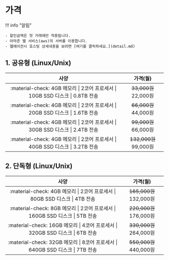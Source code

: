 # 가격

!!! info "알림"

    - 할인금액은 첫 거래에만 적용됩니다.
    - 아마존 웹 서비스(aws)의 서버를 이용합니다.
    - 웹에이전시 호스팅 상세내용을 보려면 [여기를 클릭하세요.](detail.md)

## 1. 공유형 (Linux/Unix)

| 사양 | 가격(월) |
| :---: | :---: |
| :material-check: 4GB 메모리 \| 2코어 프로세서 \| 10GB SSD 디스크 \| 0.8TB 전송 | ~~33,000원~~ 22,000원 |
| :material-check: 4GB 메모리 \| 2코어 프로세서 \| 20GB SSD 디스크 \| 1.6TB 전송 | ~~66,000원~~ 44,000원 |
| :material-check: 4GB 메모리 \| 2코어 프로세서 \| 30GB SSD 디스크 \| 2.4TB 전송 | ~~99,000원~~ 66,000원 |
| :material-check: 4GB 메모리 \| 2코어 프로세서 \| 40GB SSD 디스크 \| 3.2TB 전송 | ~~132,000원~~ 99,000원 |

## 2. 단독형 (Linux/Unix)

| 사양 | 가격(월) |
| :---: | :---: |
| :material-check: 4GB 메모리 \| 2코어 프로세서 \| 80GB SSD 디스크 \| 4TB 전송 | ~~165,000원~~ 132,000원 |
| :material-check: 8GB 메모리 \| 2코어 프로세서 \| 160GB SSD 디스크 \| 5TB 전송 | ~~220,000원~~ 176,000원 |
| :material-check: 16GB 메모리 \| 4코어 프로세서 \| 320GB SSD 디스크 \| 6TB 전송 | ~~330,000원~~ 264,000원 |
| :material-check: 32GB 메모리 \| 8코어 프로세서 \| 640GB SSD 디스크 \| 7TB 전송 | ~~550,000원~~ 440,000원 |
